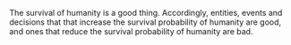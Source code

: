The survival of humanity is a good thing. Accordingly, entities, events and decisions that  that increase the survival probability of humanity are good, and ones that reduce the survival probability of humanity are bad.